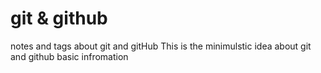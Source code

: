 # git & github
notes and tags about git and gitHub
This is the minimulstic idea about git and github basic infromation
